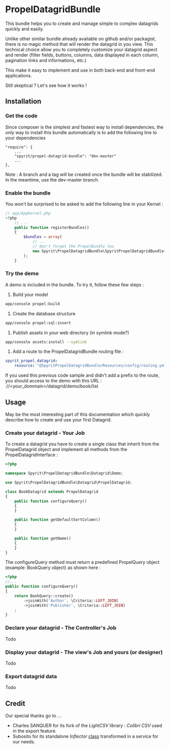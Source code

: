 PropelDatagridBundle
==============

This bundle helps you to create and manage simple to complex datagrids quickly and easily. 

Unlike other similar bundle already available on github and/or packagist, there is no magic method that will render the datagrid in you view. This technical choice allow you to completely customize your datagrid aspect and render (filter fields, buttons, columns, data displayed in each column, pagination links and informations, etc.)

This make it easy to implement and use in both back-end and front-end applications.

Still skeptical ? Let's see how it works !

## Installation

### Get the code

Since composer is the simplest and fastest way to install dependencies, the only way to install this bundle automatically is to add the following line to your dependencies


	"require": {
    	...
    	"spyrit/propel-datagrid-bundle": "dev-master"
    	...
	},


Note : A branch and a tag will be created once the bundle will be stabilized. In the meantime, use the dev-master branch.

### Enable the bundle

You won't be surprised to be asked to add the following line in your Kernel :

```php
// app/AppKernel.php
<?php
    // ...
    public function registerBundles()
    {
        $bundles = array(
            // ...
            // don't forget the PropelBundle too
            new Spyrit\PropelDatagridBundle\SpyritPropelDatagridBundle(),
        );
    }
```

### Try the demo

A demo is included in the bundle. To try it, follow these few steps :

1. Build your model
```bash
app/console propel:build
```
1. Create the database structure
```bash
app/console propel:sql:insert
```
1. Publish assets in your web directory (in symlink mode?)
```bash
app/console assets:install --symlink
```
1. Add a route to the PropelDatagridBundle routing file :
```yml
spyrit_propel_datagrid:
    resource: "@SpyritPropelDatagridBundle/Resources/config/routing.yml"
```
If you used this previous code sample and didn't add a prefix to the route, you should access to the demo with this URL : <protocole>://<your_dommain>/datagrid/demo/book/list

## Usage

May be the most interesting part of this documentation which quickly describe how to create and use your first Datagrid.

### Create your datagrid - Your Job

To create a datagrid you have to create a single class that inherit from the PropelDatagrid object and implement all methods from the PropelDatagridInterface :

```php
<?php

namespace Spyrit\PropelDatagridBundle\Datagrid\Demo;

use Spyrit\PropelDatagridBundle\Datagrid\PropelDatagrid;

class BookDatagrid extends PropelDatagrid
{
    public function configureQuery()
    {
    }

    public function getDefaultSortColumn()
    {
    }

    public function getName()
    {
    }
}
```

The configureQuery method must return a predefined PropelQuery object (example: BookQuery object) as shown here :

```php
<?php
//...
public function configureQuery()
{
	return BookQuery::create()
        ->joinWith('Author', \Criteria::LEFT_JOIN)
    	->joinWith('Publisher', \Criteria::LEFT_JOIN)
    ;
}
```
  

### Declare your datagrid - The Controller's Job

Todo

### Display your datagrid - The view's Job and yours (or designer)

Todo

### Export datagrid data

Todo

## Credit

Our special thanks go to ...

- Charles SANQUER for its fork of the *LightCSV* library : *Colibri CSV* used in the export feature.
- Subosito for its standalone *Inflector* [class](http://subosito.com/inflector-in-symfony-2/)  transformed in a service for our needs.

